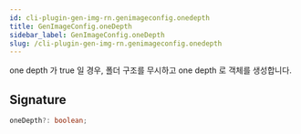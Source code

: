 ```yaml
---
id: cli-plugin-gen-img-rn.genimageconfig.onedepth
title: GenImageConfig.oneDepth
sidebar_label: GenImageConfig.oneDepth
slug: /cli-plugin-gen-img-rn.genimageconfig.onedepth
---
```






one depth 가 true 일 경우, 폴더 구조를 무시하고 one depth 로 객체를 생성합니다.

## Signature

```typescript
oneDepth?: boolean;
```
